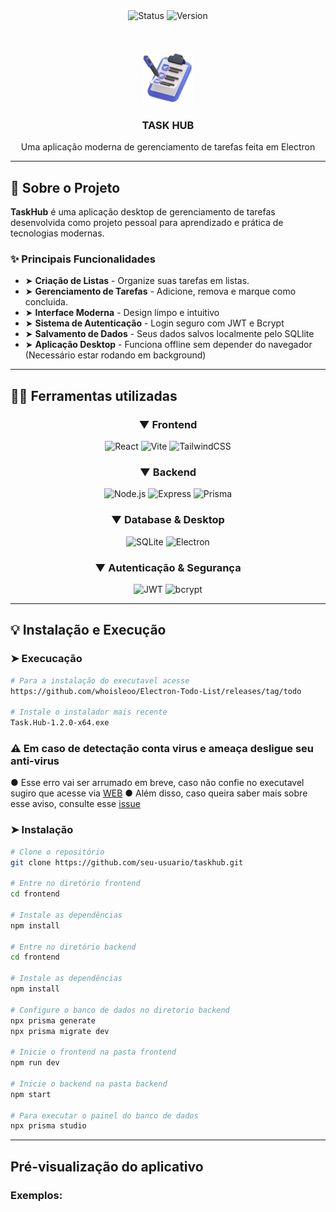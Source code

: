 

<div align="center">
 <img src="https://img.shields.io/badge/status-em%20desenvolvimento-brightgreen" alt="Status">
 <img src="https://img.shields.io/badge/version-1.0.0-blue" alt="Version">
</div>

<div align="center">
 <br \>
 <br \>
 <br \>
 <img alt="logo" src="icon.png" width="80"></img>
 <h3><strong>TASK HUB</strong></h3>
 <p>Uma aplicação moderna de gerenciamento de tarefas feita em Electron</p>
</div>

---

## 👾 Sobre o Projeto

**TaskHub** é uma aplicação desktop de gerenciamento de tarefas desenvolvida como projeto pessoal para aprendizado e prática de tecnologias modernas. 

### ✨ Principais Funcionalidades

- ➤ **Criação de Listas** - Organize suas tarefas em listas.
- ➤ **Gerenciamento de Tarefas** - Adicione, remova e marque como concluida.
- ➤ **Interface Moderna** - Design limpo e intuitivo
- ➤ **Sistema de Autenticação** - Login seguro com JWT e Bcrypt
- ➤ **Salvamento de Dados** - Seus dados salvos localmente pelo SQLlite
- ➤ **Aplicação Desktop** - Funciona offline sem depender do navegador (Necessário estar rodando em background)

---

## 👨‍💻 Ferramentas utilizadas

<div align="center">
 
### ▼ Frontend
![React](https://img.shields.io/badge/React-61DAFB?style=for-the-badge&logo=react&logoColor=black)
![Vite](https://img.shields.io/badge/Vite-646CFF?style=for-the-badge&logo=vite&logoColor=white)
![TailwindCSS](https://img.shields.io/badge/Tailwind_CSS-38B2AC?style=for-the-badge&logo=tailwind-css&logoColor=white)

### ▼ Backend
![Node.js](https://img.shields.io/badge/Node.js-43853D?style=for-the-badge&logo=node.js&logoColor=white)
![Express](https://img.shields.io/badge/Express.js-404D59?style=for-the-badge&logo=express&logoColor=white)
![Prisma](https://img.shields.io/badge/Prisma-2D3748?style=for-the-badge&logo=prisma&logoColor=white)

### ▼ Database & Desktop
![SQLite](https://img.shields.io/badge/SQLite-07405E?style=for-the-badge&logo=sqlite&logoColor=white)
![Electron](https://img.shields.io/badge/Electron-191970?style=for-the-badge&logo=electron&logoColor=white)

### ▼ Autenticação & Segurança
![JWT](https://img.shields.io/badge/JWT-000000?style=for-the-badge&logo=jsonwebtokens&logoColor=white)
![bcrypt](https://img.shields.io/badge/bcrypt-8A2BE2?style=for-the-badge)

</div>

---

## 💡 Instalação e Execução

### ➤ Execucação
```bash
# Para a instalação do executavel acesse
https://github.com/whoisleoo/Electron-Todo-List/releases/tag/todo

# Instale o instalador mais recente
Task.Hub-1.2.0-x64.exe


````
### ⚠️ Em caso de detectação conta virus e ameaça desligue seu anti-virus
  ● Esse erro vai ser arrumado em breve, caso não confie no executavel sugiro que acesse via <a href="https://bmzmarketing.shop">WEB</a>
  ● Além disso, caso queira saber mais sobre esse aviso, consulte esse <a href="https://github.com/whoisleoo/Electron-Todo-List/issues/2">issue</a>



### ➤ Instalação

```bash
# Clone o repositório
git clone https://github.com/seu-usuario/taskhub.git

# Entre no diretório frontend
cd frontend

# Instale as dependências
npm install

# Entre no diretório backend
cd frontend

# Instale as dependências
npm install

# Configure o banco de dados no diretorio backend
npx prisma generate
npx prisma migrate dev

# Inicie o frontend na pasta frontend
npm run dev

# Inicie o backend na pasta backend
npm start

# Para executar o painel do banco de dados
npx prisma studio
````

---

## Pré-visualização do aplicativo

### Exemplos:
<div align="center">
<img src="example3.png" alt="" height="500"></img>
<img src="example.png" alt="" height="500"></img>
<img src="example2.png" alt="" width="730"></img>
</div>
